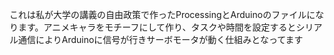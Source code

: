 これは私が大学の講義の自由政策で作ったProcessingとArduinoのファイルになります。アニメキャラをモチーフにして作り、タスクや時間を設定するとシリアル通信によりArduinoに信号が行きサーボモータが動く仕組みとなってます
